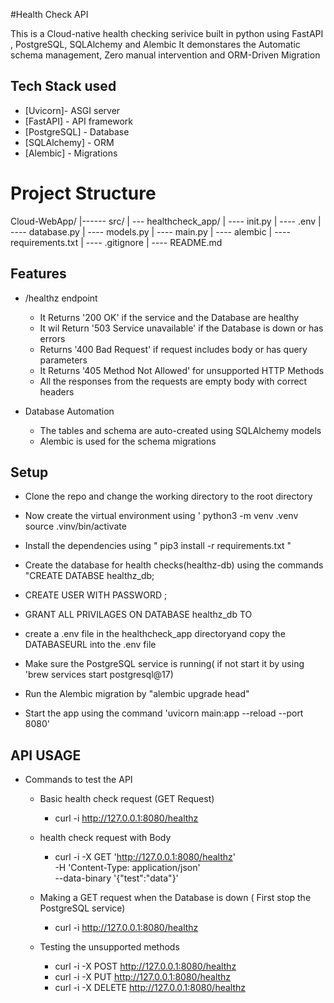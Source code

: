 #Health Check API

This is a Cloud-native health checking serivice  built in python using FastAPI , PostgreSQL, SQLAlchemy and Alembic
It demonstares the Automatic schema management, Zero manual intervention and  ORM-Driven Migration

## Tech Stack used

- [Uvicorn]- ASGI server
- [FastAPI] - API framework
- [PostgreSQL] - Database
- [SQLAlchemy] - ORM
- [Alembic] - Migrations

# Project Structure

Cloud-WebApp/
|------ src/
|      --- healthcheck_app/
|          ---- init.py
|          ---- .env
|          ---- database.py
|          ---- models.py
|          ---- main.py
|          ---- alembic 
|          ---- requirements.txt
|      ---- .gitignore 
|      ---- README.md 

## Features

- /healthz endpoint
  - It Returns '200 OK' if the service and the Database are healthy
  - It wil Return '503 Service unavailable' if the Database is down or has errors
  - Returns '400 Bad Request' if request includes body or has query parameters
  - It Returns '405 Method Not Allowed' for unsupported HTTP Methods
  - All the responses from the requests are empty body with correct headers


- Database Automation
  - The tables and schema are auto-created using SQLAlchemy models
  - Alembic is used for the schema migrations


## Setup 

- Clone the repo and change the working directory to the root directory

- Now create the virtual environment using ' python3 -m venv .venv source .vinv/bin/activate

- Install the dependencies using " pip3 install -r requirements.txt "

- Create the database for health checks(healthz-db) using the commands "CREATE DATABSE healthz_db;
- CREATE USER <username> WITH PASSWORD <password>;
- GRANT ALL PRIVILAGES ON DATABASE healthz_db TO <username>
- create a .env file in the healthcheck_app directoryand copy the DATABASEURL into the .env file
 
- Make sure the PostgreSQL service is running( if not start it by using 'brew services start postgresql@17)

- Run the Alembic migration by "alembic upgrade head"

- Start the app using the command 'uvicorn main:app --reload --port 8080'



## API USAGE 

- Commands to test the API
  
  - Basic health check request (GET Request)
    - curl -i http://127.0.0.1:8080/healthz 

  - health check request with Body
    - curl -i -X GET 'http://127.0.0.1:8080/healthz' \
     -H 'Content-Type: application/json' \
     --data-binary '{"test":"data"}'

  - Making a GET request when the Database is down ( First stop the PostgreSQL service)
    - curl -i http://127.0.0.1:8080/healthz

  - Testing the unsupported methods
    - curl -i -X POST http://127.0.0.1:8080/healthz 
    - curl -i -X PUT http://127.0.0.1:8080/healthz
    - curl -i -X DELETE http://127.0.0.1:8080/healthz




